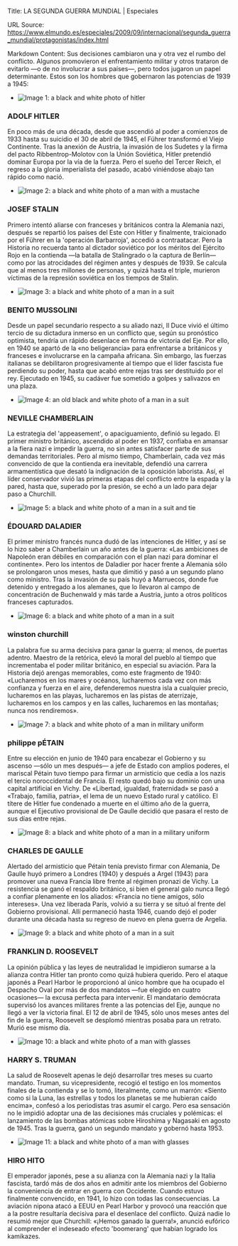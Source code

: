 Title: LA SEGUNDA GUERRA MUNDIAL | Especiales

URL Source: https://www.elmundo.es/especiales/2009/09/internacional/segunda_guerra_mundial/protagonistas/index.html

Markdown Content:
Sus decisiones cambiaron una y otra vez el rumbo del conflicto. Algunos promovieron el enfrentamiento militar y otros trataron de evitarlo —o de no involucrar a sus países—, pero todos jugaron un papel determinante. Estos son los hombres que gobernaron las potencias de 1939 a 1945:

*   ![Image 1: a black and white photo of hitler](https://e00-elmundo.uecdn.es/especiales/2009/09/internacional/segunda_guerra_mundial/img/protagonistas/politico01.jpg)

### ADOLF HITLER

En poco más de una década, desde que ascendió al poder a comienzos de 1933 hasta su suicidio el 30 de abril de 1945, el Führer transformó el Viejo Continente. Tras la anexión de Austria, la invasión de los Sudetes y la firma del pacto Ribbentrop-Molotov con la Unión Soviética, Hitler pretendió dominar Europa por la vía de la fuerza. Pero el sueño del Tercer Reich, el regreso a la gloria imperialista del pasado, acabó viniéndose abajo tan rápido como nació.

*   ![Image 2: a black and white photo of a man with a mustache](https://e00-elmundo.uecdn.es/especiales/2009/09/internacional/segunda_guerra_mundial/img/protagonistas/politico02.jpg)

### JOSEF STALIN

Primero intentó aliarse con franceses y británicos contra la Alemania nazi, después se repartió los países del Este con Hitler y finalmente, traicionado por el Führer en la 'operación Barbarroja', accedió a contraatacar. Pero la Historia no recuerda tanto al dictador soviético por los méritos del Ejército Rojo en la contienda —la batalla de Stalingrado o la captura de Berlín— como por las atrocidades del régimen antes y después de 1939. Se calcula que al menos tres millones de personas, y quizá hasta el triple, murieron víctimas de la represión soviética en los tiempos de Stalin.

*   ![Image 3: a black and white photo of a man in a suit](https://e00-elmundo.uecdn.es/especiales/2009/09/internacional/segunda_guerra_mundial/img/protagonistas/politico03.jpg)

### BENITO MUSSOLINI

Desde un papel secundario respecto a su aliado nazi, Il Duce vivió el último tercio de su dictadura inmerso en un conflicto que, según su pronóstico optimista, tendría un rápido desenlace en forma de victoria del Eje. Por ello, en 1940 se apartó de la «no beligerancia» para enfrentarse a británicos y franceses e involucrarse en la campaña africana. Sin embargo, las fuerzas italianas se debilitaron progresivamente al tiempo que el líder fascista fue perdiendo su poder, hasta que acabó entre rejas tras ser destituido por el rey. Ejecutado en 1945, su cadáver fue sometido a golpes y salivazos en una plaza.

*   ![Image 4: an old black and white photo of a man in a suit](https://e00-elmundo.uecdn.es/especiales/2009/09/internacional/segunda_guerra_mundial/img/protagonistas/politico04.jpg)

### NEVILLE CHAMBERLAIN

La estrategia del 'appeasement', o apaciguamiento, definió su legado. El primer ministro británico, ascendido al poder en 1937, confiaba en amansar a la fiera nazi e impedir la guerra, no sin antes satisfacer parte de sus demandas territoriales. Pero al mismo tiempo, Chamberlain, cada vez más convencido de que la contienda era inevitable, defendió una carrera armamentística que desató la indignación de la oposición laborista. Así, el líder conservador vivió las primeras etapas del conflicto entre la espada y la pared, hasta que, superado por la presión, se echó a un lado para dejar paso a Churchill.

*   ![Image 5: a black and white photo of a man in a suit and tie](https://e00-elmundo.uecdn.es/especiales/2009/09/internacional/segunda_guerra_mundial/img/protagonistas/politico05.jpg)

### ÉDOUARD DALADIER

El primer ministro francés nunca dudó de las intenciones de Hitler, y así se lo hizo saber a Chamberlain un año antes de la guerra: «Las ambiciones de Napoleón eran débiles en comparación con el plan nazi para dominar el continente». Pero los intentos de Daladier por hacer frente a Alemania sólo se prolongaron unos meses, hasta que dimitió y pasó a un segundo plano como ministro. Tras la invasión de su país huyó a Marruecos, donde fue detenido y entregado a los alemanes, que lo llevaron al campo de concentración de Buchenwald y más tarde a Austria, junto a otros políticos franceses capturados.

*   ![Image 6: a black and white photo of a man in a suit](https://e00-elmundo.uecdn.es/especiales/2009/09/internacional/segunda_guerra_mundial/img/protagonistas/politico06.jpg)

### winston churchill

La palabra fue su arma decisiva para ganar la guerra; al menos, de puertas adentro. Maestro de la retórica, elevó la moral del pueblo al tiempo que incrementaba el poder militar británico, en especial su aviación. Para la Historia dejó arengas memorables, como este fragmento de 1940: «Lucharemos en los mares y océanos, lucharemos cada vez con más confianza y fuerza en el aire, defenderemos nuestra isla a cualquier precio, lucharemos en las playas, lucharemos en las pistas de aterrizaje, lucharemos en los campos y en las calles, lucharemos en las montañas; nunca nos rendiremos».

*   ![Image 7: a black and white photo of a man in military uniform](https://e00-elmundo.uecdn.es/especiales/2009/09/internacional/segunda_guerra_mundial/img/protagonistas/politico07.jpg)

### philippe pÉTAIN

Entre su elección en junio de 1940 para encabezar el Gobierno y su ascenso —sólo un mes después— a jefe de Estado con amplios poderes, el mariscal Pétain tuvo tiempo para firmar un armisticio que cedía a los nazis el tercio noroccidental de Francia. El resto quedó bajo su dominio con una capital artificial en Vichy. De «Libertad, igualdad, fraternidad» se pasó a «Trabajo, familia, patria», el lema de un nuevo Estado rural y católico. El títere de Hitler fue condenado a muerte en el último año de la guerra, aunque el Ejecutivo provisional de De Gaulle decidió que pasara el resto de sus días entre rejas.

*   ![Image 8: a black and white photo of a man in a military uniform](https://e00-elmundo.uecdn.es/especiales/2009/09/internacional/segunda_guerra_mundial/img/protagonistas/politico08.jpg)

### CHARLES DE GAULLE

Alertado del armisticio que Pétain tenía previsto firmar con Alemania, De Gaulle huyó primero a Londres (1940) y después a Argel (1943) para promover una nueva Francia libre frente al régimen pronazi de Vichy. La resistencia se ganó el respaldo británico, si bien el general galo nunca llegó a confiar plenamente en los aliados: «Francia no tiene amigos, sólo intereses». Una vez liberada París, volvió a su tierra y se situó al frente del Gobierno provisional. Allí permaneció hasta 1946, cuando dejó el poder durante una década hasta su regreso de nuevo en plena guerra de Argelia.

*   ![Image 9: a black and white photo of a man in a suit](https://e00-elmundo.uecdn.es/especiales/2009/09/internacional/segunda_guerra_mundial/img/protagonistas/politico09.jpg)

### FRANKLIN D. ROOSEVELT

La opinión pública y las leyes de neutralidad le impidieron sumarse a la alianza contra Hitler tan pronto como quizá hubiera querido. Pero el ataque japonés a Pearl Harbor le proporcionó al único hombre que ha ocupado el Despacho Oval por más de dos mandatos —fue elegido en cuatro ocasiones— la excusa perfecta para intervenir. El mandatario demócrata supervisó los avances militares frente a las potencias del Eje, aunque no llegó a ver la victoria final. El 12 de abril de 1945, sólo unos meses antes del fin de la guerra, Roosevelt se desplomó mientras posaba para un retrato. Murió ese mismo día.

*   ![Image 10: a black and white photo of a man with glasses](https://e00-elmundo.uecdn.es/especiales/2009/09/internacional/segunda_guerra_mundial/img/protagonistas/politico10.jpg)

### HARRY S. TRUMAN

La salud de Roosevelt apenas le dejó desarrollar tres meses su cuarto mandato. Truman, su vicepresidente, recogió el testigo en los momentos finales de la contienda y se lo tomó, literalmente, como un marrón: «Siento como si la Luna, las estrellas y todos los planetas se me hubieran caído encima», confesó a los periodistas tras asumir el cargo. Pero esa sensación no le impidió adoptar una de las decisiones más cruciales y polémicas: el lanzamiento de las bombas atómicas sobre Hiroshima y Nagasaki en agosto de 1945. Tras la guerra, ganó un segundo mandato y gobernó hasta 1953.

*   ![Image 11: a black and white photo of a man with glasses](https://e00-elmundo.uecdn.es/especiales/2009/09/internacional/segunda_guerra_mundial/img/protagonistas/politico11.jpg)

### HIRO HITO

El emperador japonés, pese a su alianza con la Alemania nazi y la Italia fascista, tardó más de dos años en admitir ante los miembros del Gobierno la conveniencia de entrar en guerra con Occidente. Cuando estuvo finalmente convencido, en 1941, lo hizo con todas las consecuencias. La aviación nipona atacó a EEUU en Pearl Harbor y provocó una reacción que a la postre resultaría decisiva para el desenlace del conflicto. Quizá nadie lo resumió mejor que Churchill: «¡Hemos ganado la guerra!», anunció eufórico al comprender el indeseado efecto 'boomerang' que habían logrado los kamikazes.
